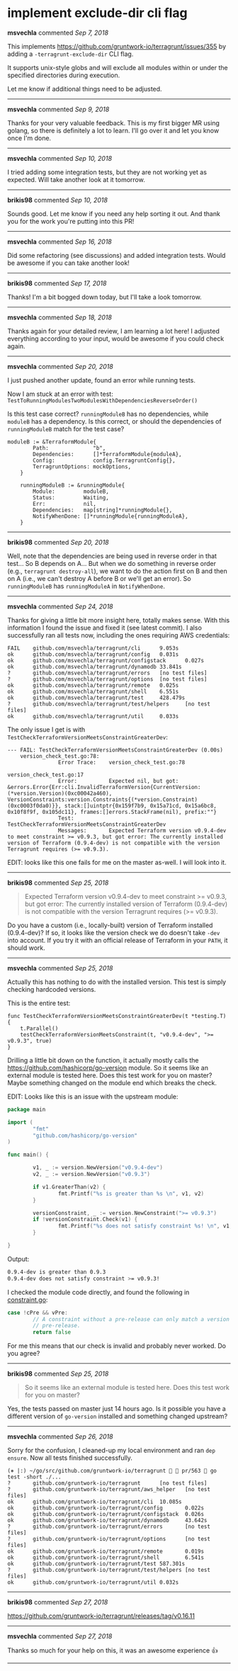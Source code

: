 # implement exclude-dir cli flag

**msvechla** commented *Sep 7, 2018*

This implements https://github.com/gruntwork-io/terragrunt/issues/355 by adding a `-terragrunt-exclude-dir` CLI flag.

It supports unix-style globs and will exclude all modules within or under the specified directories during execution.

Let me know if additional things need to be adjusted.
<br />
***


**msvechla** commented *Sep 9, 2018*

Thanks for your very valuable feedback. This is my first bigger MR using golang, so there is definitely a lot to learn. I'll go over it and let you know once I'm done.
***

**msvechla** commented *Sep 10, 2018*

I tried adding some integration tests, but they are not working yet as expected. Will take another look at it tomorrow.
***

**brikis98** commented *Sep 10, 2018*

Sounds good. Let me know if you need any help sorting it out. And thank you for the work you're putting into this PR!
***

**msvechla** commented *Sep 16, 2018*

Did some refactoring (see discussions) and added integration tests. Would be awesome if you can take another look!
***

**brikis98** commented *Sep 17, 2018*

Thanks! I'm a bit bogged down today, but I'll take a look tomorrow.
***

**msvechla** commented *Sep 18, 2018*

Thanks again for your detailed review, I am learning a lot here! I adjusted everything according to your input, would be awesome if you could check again.
***

**msvechla** commented *Sep 20, 2018*

I just pushed another update, found an error while running tests.

Now I am stuck at an error with test: `TestToRunningModulesTwoModulesWithDependenciesReverseOrder()`

Is this test case correct?
`runningModuleB` has no dependencies, while `moduleB` has a dependency.
Is this correct, or should the dependencies of `runningModuleB` match for the test case?
```
moduleB := &TerraformModule{
		Path:              "b",
		Dependencies:      []*TerraformModule{moduleA},
		Config:            config.TerragruntConfig{},
		TerragruntOptions: mockOptions,
	}

	runningModuleB := &runningModule{
		Module:         moduleB,
		Status:         Waiting,
		Err:            nil,
		Dependencies:   map[string]*runningModule{},
		NotifyWhenDone: []*runningModule{runningModuleA},
	}
``` 
***

**brikis98** commented *Sep 20, 2018*

Well, note that the dependencies are being used in reverse order in that test... So B depends on A... But when we do something in reverse order (e.g., `terragrunt destroy-all`), we want to do the action first on B and then on A (i.e., we can't destroy A before B or we'll get an error). So `runningModuleB` has `runningModuleA` in `NotifyWhenDone`. 
***

**msvechla** commented *Sep 24, 2018*

Thanks for giving a little bit more insight here, totally makes sense. With this information I found the issue and fixed it (see latest commit). I also successfully ran all tests now, including the ones requiring AWS credentials:

```
FAIL    github.com/msvechla/terragrunt/cli      9.053s
ok      github.com/msvechla/terragrunt/config   0.031s
ok      github.com/msvechla/terragrunt/configstack      0.027s
ok      github.com/msvechla/terragrunt/dynamodb 33.841s
?       github.com/msvechla/terragrunt/errors   [no test files]
?       github.com/msvechla/terragrunt/options  [no test files]
ok      github.com/msvechla/terragrunt/remote   0.025s
ok      github.com/msvechla/terragrunt/shell    6.551s
ok      github.com/msvechla/terragrunt/test     428.479s
?       github.com/msvechla/terragrunt/test/helpers     [no test files]
ok      github.com/msvechla/terragrunt/util     0.033s
``` 

The only issue I get is with `TestCheckTerraformVersionMeetsConstraintGreaterDev`:

```
--- FAIL: TestCheckTerraformVersionMeetsConstraintGreaterDev (0.00s)
    version_check_test.go:78:
                Error Trace:    version_check_test.go:78
                                                        version_check_test.go:17
                Error:          Expected nil, but got: &errors.Error{Err:cli.InvalidTerraformVersion{CurrentVersion:(*version.Version)(0xc00042a460), VersionConstraints:version.Constraints{(*version.Constraint)(0xc0003f0da0)}}, stack:[]uintptr{0x159f7b9, 0x15a71cd, 0x15a6bc8, 0x10f8f9f, 0x105dc11}, frames:[]errors.StackFrame(nil), prefix:""}
                Test:           TestCheckTerraformVersionMeetsConstraintGreaterDev
                Messages:       Expected Terraform version v0.9.4-dev to meet constraint >= v0.9.3, but got error: The currently installed version of Terraform (0.9.4-dev) is not compatible with the version Terragrunt requires (>= v0.9.3).
``` 

EDIT: looks like this one fails for me on the master as-well. I will look into it.
***

**brikis98** commented *Sep 25, 2018*

> Expected Terraform version v0.9.4-dev to meet constraint >= v0.9.3, but got error: The currently installed version of Terraform (0.9.4-dev) is not compatible with the version Terragrunt requires (>= v0.9.3).

Do you have a custom (i.e., locally-built) version of Terraform installed (0.9.4-dev)? If so, it looks like the version check we do doesn't take `-dev` into account. If you try it with an official release of Terraform in your `PATH`, it should work.
***

**msvechla** commented *Sep 25, 2018*

Actually this has nothing to do with the installed version. This test is simply checking hardcoded versions.

This is the entire test:

``` 
func TestCheckTerraformVersionMeetsConstraintGreaterDev(t *testing.T) {
	t.Parallel()
	testCheckTerraformVersionMeetsConstraint(t, "v0.9.4-dev", ">= v0.9.3", true)
}
``` 

Drilling a little bit down on the function, it actually mostly calls the https://github.com/hashicorp/go-version module. So it seems like an external module is tested here. Does this test work for you on master? Maybe something changed on the module end which breaks the check.

EDIT: Looks like this is an issue with the upstream module:

```go
package main

import (
        "fmt"
        "github.com/hashicorp/go-version"
)

func main() {

        v1, _ := version.NewVersion("v0.9.4-dev")
        v2, _ := version.NewVersion("v0.9.3")

        if v1.GreaterThan(v2) {
                fmt.Printf("%s is greater than %s \n", v1, v2)
        }

        versionConstraint, _ := version.NewConstraint(">= v0.9.3")
        if !versionConstraint.Check(v1) {
                fmt.Printf("%s does not satisfy constraint %s! \n", v1, versionConstraint)
        }

}
``` 

Output:

```bash
0.9.4-dev is greater than 0.9.3
0.9.4-dev does not satisfy constraint >= v0.9.3!
```

I checked the module code directly, and found the following in [constraint.go](https://github.com/hashicorp/go-version/blob/master/constraint.go#L125):
```go
case !cPre && vPre:
		// A constraint without a pre-release can only match a version without a
		// pre-release.
		return false 
```
For me this means that our check is invalid and probably never worked. Do you agree?
***

**brikis98** commented *Sep 25, 2018*

> So it seems like an external module is tested here. Does this test work for you on master?

Yes, the tests passed on master just 14 hours ago. Is it possible you have a different version of `go-version` installed and something changed upstream?
***

**msvechla** commented *Sep 26, 2018*

Sorry for the confusion, I cleaned-up my local environment and ran `dep ensure`. Now all tests finished successfully.

```
(⎈ |:) ~/go/src/github.com/gruntwork-io/terragrunt   pr/563  go test -short ./...
?       github.com/gruntwork-io/terragrunt      [no test files]
?       github.com/gruntwork-io/terragrunt/aws_helper   [no test files]
ok      github.com/gruntwork-io/terragrunt/cli  10.085s
ok      github.com/gruntwork-io/terragrunt/config       0.022s
ok      github.com/gruntwork-io/terragrunt/configstack  0.026s
ok      github.com/gruntwork-io/terragrunt/dynamodb     43.642s
?       github.com/gruntwork-io/terragrunt/errors       [no test files]
?       github.com/gruntwork-io/terragrunt/options      [no test files]
ok      github.com/gruntwork-io/terragrunt/remote       0.019s
ok      github.com/gruntwork-io/terragrunt/shell        6.541s
ok      github.com/gruntwork-io/terragrunt/test 587.301s
?       github.com/gruntwork-io/terragrunt/test/helpers [no test files]
ok      github.com/gruntwork-io/terragrunt/util 0.032s
``` 

***

**brikis98** commented *Sep 27, 2018*

https://github.com/gruntwork-io/terragrunt/releases/tag/v0.16.11
***

**msvechla** commented *Sep 27, 2018*

Thanks so much for your help on this, it was an awesome experience 👍 
***

